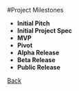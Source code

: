 #Project Milestones
- **Initial Pitch**
- **Initial Project Spec**
- **MVP**
- **Pivot**
- **Alpha Release**
- **Beta Release**
- **Public Release**

[Back](readme.md)
